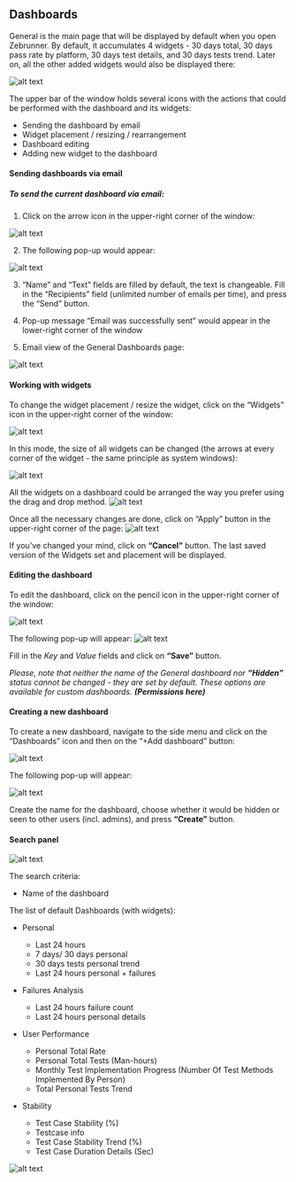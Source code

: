 ## Dashboards

  General is the main page that will be displayed by default when you open Zebrunner.
By default, it accumulates 4 widgets - 30 days total, 30 days pass rate by platform, 30 days test details, and 30 days tests trend.
Later on, all the other added widgets would also be displayed there:

![alt text](https://github.com/APGorobets/mkdocks1/blob/master/images/zbrnnr%20_general%20dashboards.png?raw=true)

The upper bar of the window holds several icons with the actions that could be performed with the dashboard and its widgets:

* Sending the dashboard by email
* Widget placement / resizing / rearrangement
* Dashboard editing
* Adding new widget to the dashboard

#### Sending dashboards via email 

##### To send the current dashboard via email:

1. Click on the arrow icon in the upper-right corner of the window:

![alt text](https://github.com/APGorobets/mkdocks1/blob/master/images/01-01.jpg?raw=true)

2. The following pop-up would appear:

![alt text](https://github.com/APGorobets/mkdocks1/blob/master/images/06-01.jpg?raw=true)

3. “Name” and “Text” fields are filled by default, the text is changeable. Fill in the “Recipients” field (unlimited number of emails per time), and press the “Send” button.

4. Pop-up message “Email was successfully sent” would appear in the lower-right corner of the window

5. Email view of the General Dashboards page:

![alt text](https://github.com/APGorobets/mkdocks1/blob/master/images/zbrnnr_dashboards%20via%20email_sent.png?raw=true)

#### Working with widgets

To change the widget placement / resize the widget, click on the “Widgets” icon in the upper-right corner of the window:

![alt text](https://github.com/APGorobets/mkdocks1/blob/master/images/04-01.jpg?raw=true)

In this mode, the size of all widgets can be changed (the arrows at every corner of the widget - the same principle as system windows):

![alt text](https://github.com/APGorobets/mkdocks1/blob/master/images/zbrnnr_dashboards_widget_changesize.jpeg?raw=true)

All the widgets on a dashboard could be arranged the way you prefer using the drag and drop method.
![alt text](https://github.com/APGorobets/mkdocks1/blob/master/images/dashboards-overview.gif?raw=true)

Once all the necessary changes are done, click on “Apply” button in the upper-right corner of the page:
![alt text](https://github.com/APGorobets/mkdocks1/blob/master/images/zbrnnr_widgets_actions_apply-cancel.jpeg?raw=true)

If you’ve changed your mind, click on **“Cancel”** button. The last saved version of the Widgets set and placement will be displayed.

#### Editing the dashboard

To edit the dashboard, click on the pencil icon in the upper-right corner of the window:

![alt text](https://github.com/APGorobets/mkdocks1/blob/master/images/03-01.jpg?raw=true)

The following pop-up will appear:
![alt text](https://github.com/APGorobets/mkdocks1/blob/master/images/edit_dashboards_popup.jpeg?raw=true)

Fill in the *Key* and *Value* fields and click on **“Save”** button.

*Please, note that neither the name of the General dashboard nor **“Hidden”** status cannot be changed - they are set by default. These options are available for custom dashboards. **(Permissions here)***

#### Creating a new dashboard

To create a new dashboard, navigate to the side menu and click on the “Dashboards” icon and then on the “+Add dashboard” button:

![alt text](https://github.com/APGorobets/mkdocks1/blob/master/images/05-01.jpg?raw=true)

The following pop-up will appear:

![alt text](https://github.com/APGorobets/mkdocks1/blob/master/images/new_dashboad_popup.jpeg?raw=true)

Create the name for the dashboard, choose whether it would be hidden or seen to other users (incl. admins), and press **“Create”** button.

#### Search panel

![alt text](https://github.com/APGorobets/mkdocks1/blob/master/images/zbrnnr_dashboards_search.png?raw=true)

The search criteria:

* Name of the dashboard

The list of default Dashboards (with widgets):

* Personal
  + Last 24 hours
  + 7 days/ 30 days personal
  + 30 days tests personal trend
  + Last 24 hours personal + failures

* Failures Analysis
  + Last 24 hours failure count
  + Last 24 hours personal details
  
* User Performance
  + Personal Total Rate
  + Personal Total Tests (Man-hours)
  + Monthly Test Implementation Progress (Number Of Test Methods Implemented By Person)
  + Total Personal Tests Trend
  
* Stability
  + Test Case Stability (%)
  + Testcase info
  + Test Case Stability Trend (%)
  + Test Case Duration Details (Sec)

![alt text](https://github.com/APGorobets/mkdocks1/blob/master/images/zbrnnr_dashboards_personal_filled.png?raw=true)

